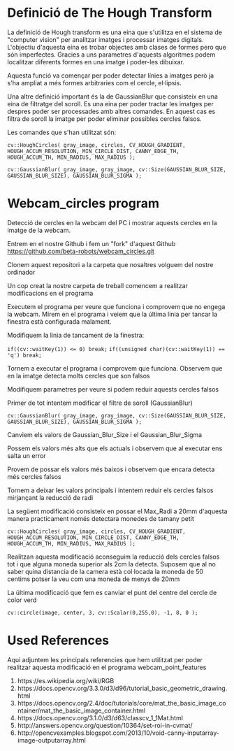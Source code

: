 # Definició de The Hough Transform

La definició de Hough transform es una eina que s'utilitza en el sistema de "computer vision" per analitzar imatges i processar imatges digitals. L'objectiu d'aquesta eina es trobar objectes amb clases de formes pero que són imperfectes. Gracies a uns parametres d'aquests algoritmes podem localitzar diferents formes en una imatge i poder-les dibuixar.

Aquesta funció va començar per poder detectar línies a imatges però ja s'ha ampliat a més formes arbitraries com el cercle, el·lipsis.

Una altre definició important és la de GaussianBlur que consisteix en una eina de filtratge del soroll. Es una eina per poder tractar les imatges per despres poder ser processades amb altres comandes. En aquest cas es filtra de soroll la imatge per poder eliminar possibles cercles falsos.

Les comandes que s'han utilitzat són:

```cv::HoughCircles( gray_image, circles, CV_HOUGH_GRADIENT, HOUGH_ACCUM_RESOLUTION, MIN_CIRCLE_DIST, CANNY_EDGE_TH, HOUGH_ACCUM_TH, MIN_RADIUS, MAX_RADIUS );```

```cv::GaussianBlur( gray_image, gray_image, cv::Size(GAUSSIAN_BLUR_SIZE, GAUSSIAN_BLUR_SIZE), GAUSSIAN_BLUR_SIGMA );```

# Webcam_circles program

Detecció de cercles en la webcam del PC i mostrar aquests cercles en la imatge de la webcam.


Entrem en el nostre Github i fem un "fork" d'aquest Github https://github.com/beta-robots/webcam_circles.git

Clonem aquest repositori a la carpeta que nosaltres volguem del nostre ordinador

Un cop creat la nostre carpeta de treball comencem a realitzar modificacions en el programa

Executem el programa per veure que funciona i comprovem que no engega la webcam. Mirem en el programa i veiem que la última linia per tancar la finestra està configurada malament.

Modifiquem la linia de tancament de la finestra:

```if((cv::waitKey(1)) <= 0) break;```
```if((unsigned char)(cv::waitKey(1)) == 'q') break;```

Tornem a executar el programa i comprovem que funciona. Observem que en la imatge detecta molts cercles que son falsos

Modifiquem parametres per veure si podem reduir aquests cercles falsos

Primer de tot intentem modificar el filtre de soroll (GaussianBlur)

```cv::GaussianBlur( gray_image, gray_image, cv::Size(GAUSSIAN_BLUR_SIZE, GAUSSIAN_BLUR_SIZE), GAUSSIAN_BLUR_SIGMA );```

Canviem els valors de Gaussian_Blur_Size i el Gaussian_Blur_Sigma

Possem els valors més alts que els actuals i observem que al executar ens salta un error

Provem de possar els valors més baixos i observem que encara detecta més cercles falsos

Tornem a deixar les valors principals i intentem reduir els cercles falsos mirjançant la reducció de radi

La següent modificació consisteix en possar el Max_Radi a 20mm d'aquesta manera practicament només detectara monedes de tamany petit

```cv::HoughCircles( gray_image, circles, CV_HOUGH_GRADIENT, HOUGH_ACCUM_RESOLUTION, MIN_CIRCLE_DIST, CANNY_EDGE_TH, HOUGH_ACCUM_TH, MIN_RADIUS, MAX_RADIUS );```

Realitzan aquesta modificació aconseguim la reducció dels cercles falsos tot i que alguna moneda superior als 2cm la detecta. Suposem que al no saber quina distancia de la camera està col·locada la moneda de 50 centims potser la veu com una moneda de menys de 20mm

La última modificació que fem es canviar el punt del centre del cercle de color verd

```cv::circle(image, center, 3, cv::Scalar(0,255,0), -1, 8, 0 );```

# Used References

Aqui adjuntem les principals referencies que hem utilitzat per poder realitzar aquesta modificació en el programa webcam_point_features

<ol>
  
<li>https://es.wikipedia.org/wiki/RGB</li>

<li>https://docs.opencv.org/3.3.0/d3/d96/tutorial_basic_geometric_drawing.html</li>

<li>https://docs.opencv.org/2.4/doc/tutorials/core/mat_the_basic_image_container/mat_the_basic_image_container.html</li>

<li>https://docs.opencv.org/3.1.0/d3/d63/classcv_1_1Mat.html</li>

<li>http://answers.opencv.org/question/10364/set-roi-in-cvmat/</li>

<li>http://opencvexamples.blogspot.com/2013/10/void-canny-inputarray-image-outputarray.html</li>

</ol>

